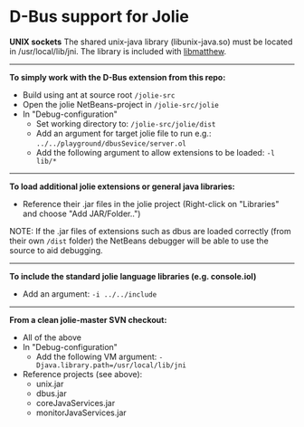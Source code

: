 D-Bus support for Jolie
============

**UNIX sockets**
The shared unix-java library (libunix-java.so) must be located in /usr/local/lib/jni. The library is included with [libmatthew](http://www.matthew.ath.cx/projects/java/).

***

**To simply work with the D-Bus extension from this repo:**
- Build using ant at source root `/jolie-src`
- Open the jolie NetBeans-project in `/jolie-src/jolie`
- In "Debug-configuration" 
  - Set working directory to: `/jolie-src/jolie/dist`
  - Add an argument for target jolie file to run e.g.: `../../playground/dbusSevice/server.ol`
  - Add the following argument to allow extensions to be loaded: `-l lib/*`

***

**To load additional jolie extensions or general java libraries:**
- Reference their .jar files in the jolie project (Right-click on "Libraries" and choose "Add JAR/Folder..")

NOTE: If the .jar files of extensions such as dbus are loaded correctly (from their own `/dist` folder) the NetBeans debugger will be able to use the source to aid debugging.

***

**To include the standard jolie language libraries (e.g. console.iol)**
- Add an argument: `-i ../../include`

***

**From a clean jolie-master SVN checkout:**
- All of the above
- In "Debug-configuration"
  - Add the following VM argument: `-Djava.library.path=/usr/local/lib/jni`
- Reference projects (see above):
  - unix.jar
  - dbus.jar
  - coreJavaServices.jar
  - monitorJavaServices.jar
